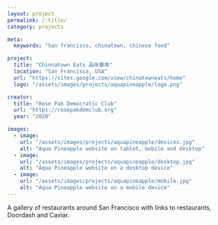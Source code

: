```yaml
---
layout: project
permalink: /:title/
category: projects

meta:
  keywords: "San francisco, chinatown, chinese food"

project:
  title: "Chinnatown Eats 品味華埠"
  location: "San Francisco, USA"
  url: "https://sites.google.com/view/chinatowneats/home"
  logo: "/assets/images/projects/aquapineapple/logo.png"

creator:
  title: "Rose Pak Democratic Club"
  url: "https://rosepakdemclub.org"
  year: "2020"

images:
  - image:
    url: "/assets/images/projects/aquapineapple/devices.jpg"
    alt: "Aqua Pineapple website on tablet, mobile and desktop"
  - image:
    url: "/assets/images/projects/aquapineapple/desktop.jpg"
    alt: "Aqua Pineapple website on a desktop device"
  - image:
    url: "/assets/images/projects/aquapineapple/mobile.jpg"
    alt: "Aqua Pineapple website on a mobile device"
---
```

<p>A gallery of restaurants around San Francisco with links to restaurants, Doordash and Caviar.</p>